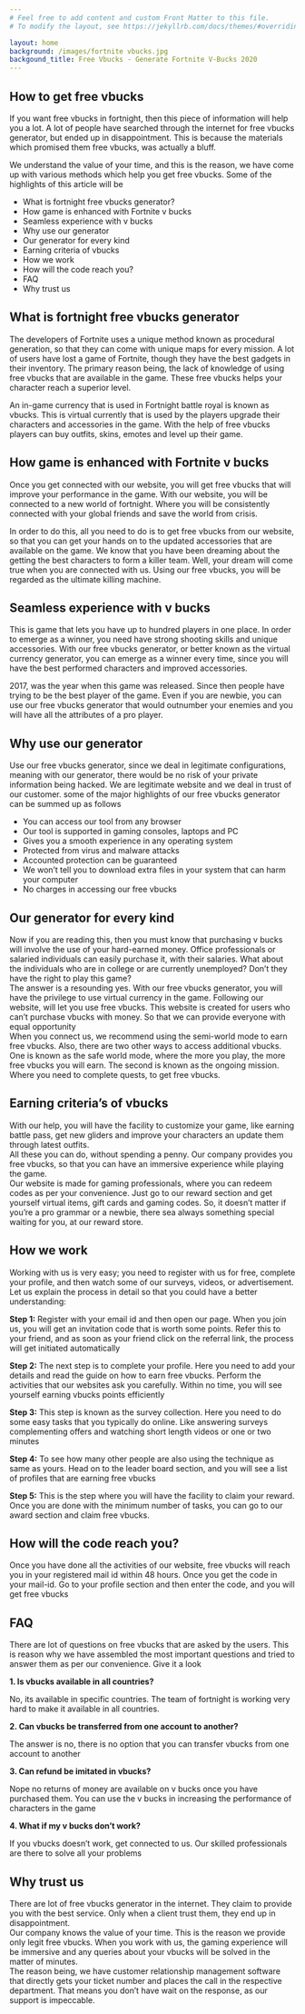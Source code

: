 ```yaml
---
# Feel free to add content and custom Front Matter to this file.
# To modify the layout, see https://jekyllrb.com/docs/themes/#overriding-theme-defaults

layout: home
background: /images/fortnite vbucks.jpg
backgound_title: Free Vbucks - Generate Fortnite V-Bucks 2020
---
```


## How to get free vbucks

If you want free vbucks in fortnight, then this piece of information will help you a lot. A lot of people have searched through the internet for free vbucks generator, but ended up in disappointment. This is because the materials which promised them free vbucks, was actually a bluff.

We understand the value of your time, and this is the reason, we have come up with various methods which help you get free vbucks.  Some of the highlights of this article will be 

* What is fortnight free vbucks generator?
* How game is enhanced with Fortnite v bucks 
* Seamless experience with v bucks 
* Why use our generator 
* Our generator for every kind 
* Earning criteria of vbucks 
* How we work  
* How will the code reach you? 
* FAQ
* Why trust us 

## What is fortnight free vbucks generator 

The developers of Fortnite uses a unique method known as procedural generation, so that they can come with unique maps for every mission. A lot of users have lost a game of Fortnite, though they have the best gadgets in their inventory.  The primary reason being, the lack of knowledge of using free vbucks that are available in the game. These free vbucks helps your character reach a superior level. 

An in-game currency that is used in Fortnight battle royal is known as vbucks. This is virtual currently that is used by the players upgrade their characters and accessories in the game.  With the help of free vbucks players can buy outfits, skins, emotes and level up their game.

## How game is enhanced with Fortnite v bucks 

Once you get connected with our website, you will get free vbucks that will improve your performance in the game.  With our website, you will be connected to a new world of fortnight. Where you will be consistently connected with your global friends and save the world from crisis. 

In order to do this, all you need to do is to get free vbucks from our website, so that you can get your hands on to the updated accessories that are available on the game. We know that you have been dreaming about the getting the best characters to form a killer team.  Well, your dream will come true when you are connected with us. Using our free vbucks, you will be regarded as the ultimate killing machine. 

## Seamless experience with v bucks 

This is game that lets you have up to hundred players in one place.  In order to emerge as a winner, you need have strong shooting skills and unique accessories.  With our free vbucks generator, or better known as the virtual currency generator, you can emerge as a winner every time, since you will have the best performed characters and improved accessories. 

2017, was the year when this game was released. Since then people have trying to be the best player of the game.  Even if you are newbie, you can use our free vbucks generator that would outnumber your enemies and you will have all the attributes of a pro player. 

## Why use our generator 

Use our free vbucks generator, since we deal in legitimate configurations, meaning with our generator, there would be no risk of your private information being hacked. We are legitimate website and we deal in trust of our customer. some of the major highlights of our free vbucks generator can be summed up as follows 

* You can access our tool from any browser 
* Our tool is supported in gaming consoles, laptops and PC 
* Gives you a smooth experience in any operating system 
* Protected from virus and malware attacks 
* Accounted protection can be guaranteed 
* We won’t tell you to download extra files in your system that can harm your computer 
* No charges in accessing our free vbucks

## Our generator for every kind

Now if you are reading this, then you must know that purchasing v bucks will involve the use of your hard-earned money. Office professionals or salaried individuals can easily purchase it, with their salaries. What about the individuals who are in college or are currently unemployed? Don’t they have the right to play this game?  
The answer is a resounding yes. With our free vbucks generator, you will have the privilege to use virtual currency in the game. Following our website, will let you use free vbucks. This website is created for users who can’t purchase vbucks with money. So that we can provide everyone with equal opportunity  
When you connect us, we recommend using the semi-world mode to earn free vbucks.  Also, there are two other ways to access additional vbucks.  One is known as the safe world mode, where the more you play, the more free vbucks you will earn.  The second is known as the ongoing mission. Where you need to complete quests, to get free vbucks.

## Earning criteria’s of vbucks 

With our help, you will have the facility to customize your game, like earning battle pass, get new gliders and improve your characters an update them through latest outfits.  
All these you can do, without spending a penny. Our company provides you free vbucks, so that you can have an immersive experience while playing the game.  
Our website is made for gaming professionals, where you can redeem codes as per your convenience.  Just go to our reward section and get yourself virtual items, gift cards and gaming codes. So, it doesn’t matter if you’re a pro grammar or a newbie, there sea always something special waiting for you, at our reward store. 

## How we work 

Working with us is very easy; you need to register with us for free, complete your profile, and then watch some of our surveys, videos, or advertisement. Let us explain the process in detail so that you could have a better understanding:

**Step 1:** Register with your email id and then open our page. When you join us, you will get an invitation code that is worth some points. Refer this to your friend, and as soon as your friend click on the referral link, the process will get initiated automatically 

**Step 2:** The next step is to complete your profile. Here you need to add your details and read the guide on how to earn free vbucks. Perform the activities that our websites ask you carefully. Within no time, you will see yourself earning vbucks points efficiently 

**Step 3:** This step is known as the survey collection. Here you need to do some easy tasks that you typically do online. Like answering surveys complementing offers and watching short length videos or one or two minutes 

**Step 4:** To see how many other people are also using the technique as same as yours. Head on to the leader board section, and you will see a list of profiles that are earning free vbucks

**Step 5:** This is the step where you will have the facility to claim your reward. Once you are done with the minimum number of tasks, you can go to our award section and claim free vbucks. 

## How will the code reach you? 

Once you have done all the activities of our website, free vbucks will reach you in your registered mail id within 48 hours. Once you get the code in your mail-id. Go to your profile section and then enter the code, and you will get free vbucks

## FAQ

There are lot of questions on free vbucks that are asked by the users. This is reason why we have assembled the most important questions and tried to answer them as per our convenience. Give it a look 

**1. Is vbucks available in all countries?**

No, its available in specific countries. The team of fortnight is working very hard to make it available in all countries.

**2. Can vbucks be transferred from one account to another?**

The answer is no, there is no option that you can transfer vbucks from one account to another 

**3. Can refund be imitated in vbucks?**

Nope no returns of money are available on v bucks once you have purchased them. You can use the v bucks in increasing the performance of characters in the game 

**4. What if my v bucks don’t work?**

If you vbucks doesn’t work, get connected to us. Our skilled professionals are there to solve all your problems 

## Why trust us 

There are lot of free vbucks generator in the internet. They claim to provide you with the best service. Only when a client trust them, they end up in disappointment.  
Our company knows the value of your time. This is the reason we provide only legit free vbucks. When you work with us, the gaming experience will be immersive and any queries about your vbucks will be solved in the matter of minutes.  
The reason being, we have customer relationship management software that directly gets your ticket number and places the call in the respective department. That means you don’t have wait on the response, as our support is impeccable. 
